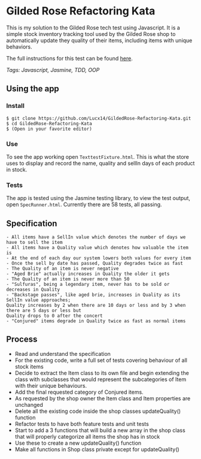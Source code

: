 # Gilded Rose Refactoring Kata

This is my solution to the Gilded Rose tech test using Javascript. It is a simple stock inventory tracking tool used by the Gilded Rose shop to automatically update they quality of their items, including items with unique behaviors.

The full instructions for this test can be found [here](https://github.com/emilybache/GildedRose-Refactoring-Kata).

*Tags: Javascript, Jasmine, TDD, OOP*

## Using the app

### Install

```
$ git clone https://github.com/Lucx14/GildedRose-Refactoring-Kata.git
$ cd GildedRose-Refactoring-Kata
$ (Open in your favorite editor)
```

### Use

To see the app working open `TexttestFixture.html`. This is what the store uses to display and record the name, quality and sellIn days of each product in stock.

### Tests

The app is tested using the Jasmine testing library, to view the test output, open `SpecRunner.html`. Currently there are 58 tests, all passing.

## Specification

    - All items have a SellIn value which denotes the number of days we have to sell the item
	- All items have a Quality value which denotes how valuable the item is
	- At the end of each day our system lowers both values for every item
    - Once the sell by date has passed, Quality degrades twice as fast
	- The Quality of an item is never negative
	- "Aged Brie" actually increases in Quality the older it gets
	- The Quality of an item is never more than 50
	- "Sulfuras", being a legendary item, never has to be sold or decreases in Quality
	- "Backstage passes", like aged brie, increases in Quality as its SellIn value approaches;
	Quality increases by 2 when there are 10 days or less and by 3 when there are 5 days or less but
	Quality drops to 0 after the concert
    - "Conjured" items degrade in Quality twice as fast as normal items

## Process

* Read and understand the specification
* For the existing code, write a full set of tests covering behaviour of all stock items
* Decide to extract the Item class to its own file and begin extending the class with subclasses that would represent the subcategories of Item with their unique behaviours. 
* Add the final requested category of Conjured items.
* As requested by the shop owner the Item class and Item properties are unchanged
* Delete all the existing code inside the shop classes updateQuality() function
* Refactor tests to have both feature tests and unit tests
* Start to add a 3 functions that will build a new array in the shop class that will properly categorize all items the shop has in stock
* Use these to create a new updateQuality() function
* Make all functions in Shop class private except for updateQuality()
